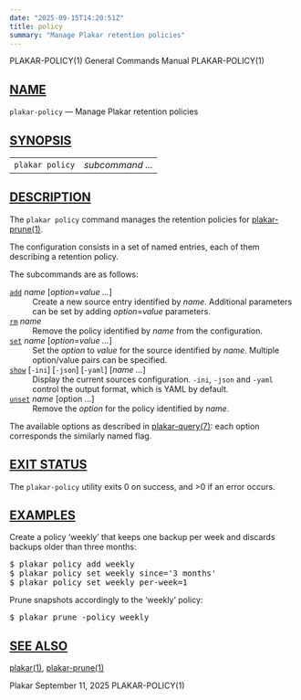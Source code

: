 ```yaml
---
date: "2025-09-15T14:20:51Z"
title: policy
summary: "Manage Plakar retention policies"
---
```

<div class="head" role="doc-pageheader" aria-label="Manual header
  line"><span class="head-ltitle">PLAKAR-POLICY(1)</span>
  <span class="head-vol">General Commands Manual</span>
  <span class="head-rtitle">PLAKAR-POLICY(1)</span></div>
<main class="manual-text">
<section class="Sh">
<h2 class="Sh" id="NAME"><a class="permalink" href="#NAME">NAME</a></h2>
<p class="Pp"><code class="Nm">plakar-policy</code> &#x2014;
    <span class="Nd" role="doc-subtitle">Manage Plakar retention
  policies</span></p>
</section>
<section class="Sh">
<h2 class="Sh" id="SYNOPSIS"><a class="permalink" href="#SYNOPSIS">SYNOPSIS</a></h2>
<table class="Nm">
  <tr>
    <td><code class="Nm">plakar policy</code></td>
    <td><var class="Ar">subcommand ...</var></td>
  </tr>
</table>
</section>
<section class="Sh">
<h2 class="Sh" id="DESCRIPTION"><a class="permalink" href="#DESCRIPTION">DESCRIPTION</a></h2>
<p class="Pp">The <code class="Nm">plakar policy</code> command manages the
    retention policies for
    <a class="Xr" href="../plakar-prune/" aria-label="plakar-prune, section
    1">plakar-prune(1)</a>.</p>
<p class="Pp">The configuration consists in a set of named entries, each of them
    describing a retention policy.</p>
<p class="Pp">The subcommands are as follows:</p>
<dl class="Bl-tag">
  <dt id="add"><a class="permalink" href="#add"><code class="Cm">add</code></a>
    <var class="Ar">name</var>
    [<var class="Ar">option</var><span class="No">=</span><var class="Ar">value
    ...</var>]</dt>
  <dd>Create a new source entry identified by <var class="Ar">name</var>.
      Additional parameters can be set by adding
      <var class="Ar">option</var><span class="No">=</span><var class="Ar">value</var>
      parameters.</dd>
  <dt id="rm"><a class="permalink" href="#rm"><code class="Cm">rm</code></a>
    <var class="Ar">name</var></dt>
  <dd>Remove the policy identified by <var class="Ar">name</var> from the
      configuration.</dd>
  <dt id="set"><a class="permalink" href="#set"><code class="Cm">set</code></a>
    <var class="Ar">name</var>
    [<var class="Ar">option</var><span class="No">=</span><var class="Ar">value
    ...</var>]</dt>
  <dd>Set the <var class="Ar">option</var> to <var class="Ar">value</var> for
      the source identified by <var class="Ar">name</var>. Multiple option/value
      pairs can be specified.</dd>
  <dt id="show"><a class="permalink" href="#show"><code class="Cm">show</code></a>
    [<code class="Fl">-ini</code>] [<code class="Fl">-json</code>]
    [<code class="Fl">-yaml</code>] [<var class="Ar">name ...</var>]</dt>
  <dd>Display the current sources configuration. <code class="Fl">-ini</code>,
      <code class="Fl">-json</code> and <code class="Fl">-yaml</code> control
      the output format, which is YAML by default.</dd>
  <dt id="unset"><a class="permalink" href="#unset"><code class="Cm">unset</code></a>
    <var class="Ar">name</var> [option ...]</dt>
  <dd>Remove the <var class="Ar">option</var> for the policy identified by
      <var class="Ar">name</var>.</dd>
</dl>
<p class="Pp">The available options as described in
    <a class="Xr" href="../plakar-query/" aria-label="plakar-query, section
    7">plakar-query(7)</a>: each option corresponds the similarly named
  flag.</p>
</section>
<section class="Sh">
<h2 class="Sh" id="EXIT_STATUS"><a class="permalink" href="#EXIT_STATUS">EXIT
  STATUS</a></h2>
<p class="Pp">The <code class="Nm">plakar-policy</code> utility exits&#x00A0;0
    on success, and&#x00A0;&gt;0 if an error occurs.</p>
</section>
<section class="Sh">
<h2 class="Sh" id="EXAMPLES"><a class="permalink" href="#EXAMPLES">EXAMPLES</a></h2>
<p class="Pp">Create a policy &#x2018;weekly&#x2019; that keeps one backup per
    week and discards backups older than three months:</p>
<div class="Bd Pp Li">
<pre>$ plakar policy add weekly
$ plakar policy set weekly since='3 months'
$ plakar policy set weekly per-week=1</pre>
</div>
<p class="Pp">Prune snapshots accordingly to the &#x2018;weekly&#x2019;
  policy:</p>
<div class="Bd Pp Li">
<pre>$ plakar prune -policy weekly</pre>
</div>
</section>
<section class="Sh">
<h2 class="Sh" id="SEE_ALSO"><a class="permalink" href="#SEE_ALSO">SEE
  ALSO</a></h2>
<p class="Pp"><a class="Xr" href="../plakar/" aria-label="plakar, section
    1">plakar(1)</a>,
    <a class="Xr" href="../plakar-prune/" aria-label="plakar-prune, section
    1">plakar-prune(1)</a></p>
</section>
</main>
<div class="foot" role="doc-pagefooter" aria-label="Manual footer
  line"><span class="foot-left">Plakar</span> <span class="foot-date">September
  11, 2025</span> <span class="foot-right">PLAKAR-POLICY(1)</span></div>
